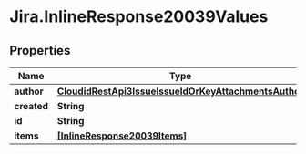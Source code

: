 # Jira.InlineResponse20039Values

## Properties

Name | Type | Description | Notes
------------ | ------------- | ------------- | -------------
**author** | [**CloudidRestApi3IssueIssueIdOrKeyAttachmentsAuthor**](CloudidRestApi3IssueIssueIdOrKeyAttachmentsAuthor.md) |  | [optional] 
**created** | **String** |  | 
**id** | **String** |  | 
**items** | [**[InlineResponse20039Items]**](InlineResponse20039Items.md) |  | [optional] 


